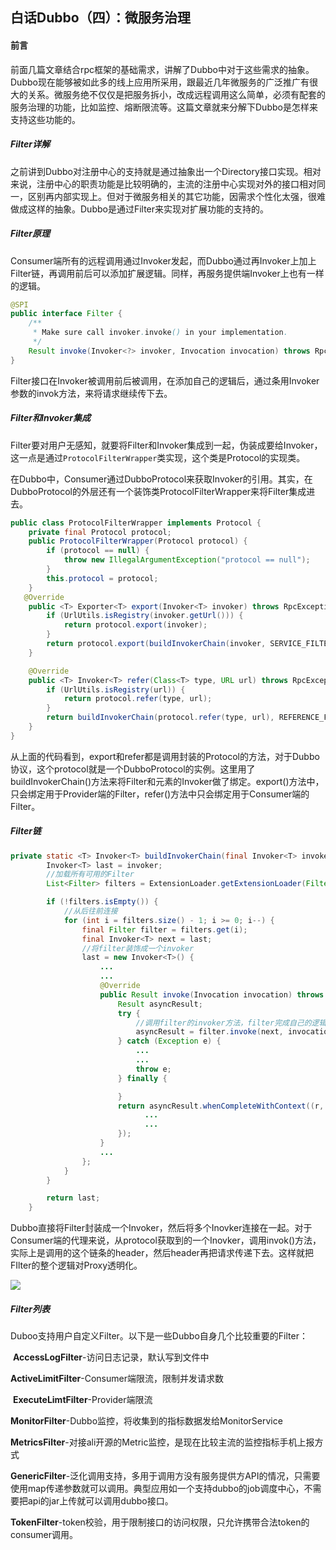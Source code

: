 ## 白话Dubbo（四）：微服务治理

#### 前言

前面几篇文章结合rpc框架的基础需求，讲解了Dubbo中对于这些需求的抽象。Dubbo现在能够被如此多的线上应用所采用，跟最近几年微服务的广泛推广有很大的关系。微服务绝不仅仅是把服务拆小，改成远程调用这么简单，必须有配套的服务治理的功能，比如监控、熔断限流等。这篇文章就来分解下Dubbo是怎样来支持这些功能的。

##### Filter详解

之前讲到Dubbo对注册中心的支持就是通过抽象出一个Directory接口实现。相对来说，注册中心的职责功能是比较明确的，主流的注册中心实现对外的接口相对同一，区别再内部实现上。但对于微服务相关的其它功能，因需求个性化太强，很难做成这样的抽象。Dubbo是通过Filter来实现对扩展功能的支持的。

##### Filter原理

Consumer端所有的远程调用通过Invoker发起，而Dubbo通过再Invoker上加上Filter链，再调用前后可以添加扩展逻辑。同样，再服务提供端Invoker上也有一样的逻辑。

~~~java
@SPI
public interface Filter {
    /**
     * Make sure call invoker.invoke() in your implementation.
     */
    Result invoke(Invoker<?> invoker, Invocation invocation) throws RpcException;
}
~~~

Filter接口在Invoker被调用前后被调用，在添加自己的逻辑后，通过条用Invoker参数的invok方法，来将请求继续传下去。

##### Filter和Invoker集成

Filter要对用户无感知，就要将Filter和Invoker集成到一起，伪装成要给Invoker，这一点是通过`ProtocolFilterWrapper`类实现，这个类是Protocol的实现类。

在Dubbo中，Consumer通过DubboProtocol来获取Invoker的引用。其实，在DubboProtocol的外层还有一个装饰类ProtocolFilterWrapper来将Filter集成进去。

~~~java
public class ProtocolFilterWrapper implements Protocol {
    private final Protocol protocol;
    public ProtocolFilterWrapper(Protocol protocol) {
        if (protocol == null) {
            throw new IllegalArgumentException("protocol == null");
        }
        this.protocol = protocol;
    }
   @Override
    public <T> Exporter<T> export(Invoker<T> invoker) throws RpcException {
        if (UrlUtils.isRegistry(invoker.getUrl())) {
            return protocol.export(invoker);
        }
        return protocol.export(buildInvokerChain(invoker, SERVICE_FILTER_KEY, CommonConstants.PROVIDER));
    }

    @Override
    public <T> Invoker<T> refer(Class<T> type, URL url) throws RpcException {
        if (UrlUtils.isRegistry(url)) {
            return protocol.refer(type, url);
        }
        return buildInvokerChain(protocol.refer(type, url), REFERENCE_FILTER_KEY, CommonConstants.CONSUMER);
    }
}
~~~

从上面的代码看到，export和refer都是调用封装的Protocol的方法，对于Dubbo协议，这个protocol就是一个DubboProtocol的实例。这里用了buildInvokerChain()方法来将Filter和元素的Invoker做了绑定。export()方法中，只会绑定用于Provider端的Filter，refer()方法中只会绑定用于Consumer端的Filter。

##### Filter链

```java
private static <T> Invoker<T> buildInvokerChain(final Invoker<T> invoker, String key, String group) {
        Invoker<T> last = invoker;
        //加载所有可用的Filter
        List<Filter> filters = ExtensionLoader.getExtensionLoader(Filter.class).getActivateExtension(invoker.getUrl(), key, group);

        if (!filters.isEmpty()) {
            //从后往前连接
            for (int i = filters.size() - 1; i >= 0; i--) {
                final Filter filter = filters.get(i);
                final Invoker<T> next = last;
                //将filter装饰成一个invoker
                last = new Invoker<T>() {
                    ...
                    ...
                    @Override
                    public Result invoke(Invocation invocation) throws RpcException {
                        Result asyncResult;
                        try {
                            //调用filter的invoker方法，filter完成自己的逻辑后必须调用next.invoke()
                            asyncResult = filter.invoke(next, invocation);
                        } catch (Exception e) {
                            ...
                            ...
                            throw e;
                        } finally {

                        }
                        return asyncResult.whenCompleteWithContext((r, t) -> {
                              ...
                              ...
                        });
                    }
                    ...
                };
            }
        }

        return last;
    }
```

Dubbo直接将Filter封装成一个Invoker，然后将多个Inovker连接在一起。对于Consumer端的代理来说，从protocol获取到的一个Inovker，调用invok()方法，实际上是调用的这个链条的header，然后header再把请求传递下去。这样就把FIlter的整个逻辑对Proxy透明化。

![](https://github.com/chenhua0427/java/tree/master/docs/images/dubbo-rpc4.jpg)

##### Filter列表

Duboo支持用户自定义Filter。以下是一些Dubbo自身几个比较重要的Filter：

​	**AccessLogFilter**-访问日志记录，默认写到文件中

​	**ActiveLimitFilter**-Consumer端限流，限制并发请求数

​	**ExecuteLimtFilter**-Provider端限流

​	**MonitorFilter**-Dubbo监控，将收集到的指标数据发给MonitorService

​	**MetricsFilter**-对接ali开源的Metric监控，是现在比较主流的监控指标手机上报方式

​	**GenericFilter**-泛化调用支持，多用于调用方没有服务提供方API的情况，只需要使用map传递参数就可以调用。典型应用如一个支持dubbo的job调度中心，不需要把api的jar上传就可以调用dubbo接口。

​	**TokenFilter**-token校验，用于限制接口的访问权限，只允许携带合法token的consumer调用。